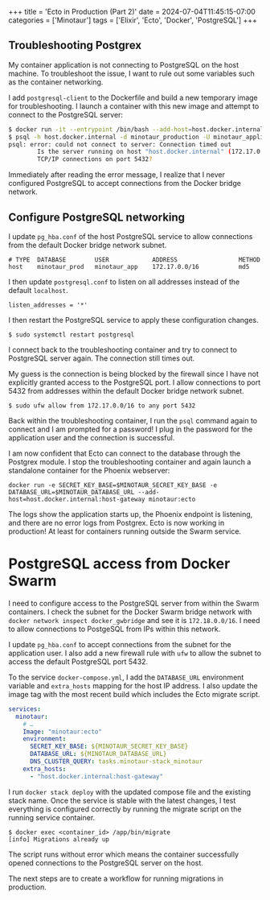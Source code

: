 +++
title = 'Ecto in Production (Part 2)'
date = 2024-07-04T11:45:15-07:00
categories = ['Minotaur']
tags = ['Elixir', 'Ecto', 'Docker', 'PostgreSQL']
+++

## Troubleshooting Postgrex
My container application is not connecting to PostgreSQL on the host machine.
To troubleshoot the issue, I want to rule out some variables such as the container networking.

I add `postgresql-client` to the Dockerfile and build a new temporary image for troubleshooting.
I launch a container with this new image and attempt to connect to the PostgreSQL server:
```bash
$ docker run -it --entrypoint /bin/bash --add-host=host.docker.internal:host-gateway minotaur:tmp
$ psql -h host.docker.internal -d minotaur_production -U minotaur_application
psql: error: could not connect to server: Connection timed out
        Is the server running on host "host.docker.internal" (172.17.0.1) and accepting
        TCP/IP connections on port 5432?
```

Immediately after reading the error message, I realize that I never configured PostgreSQL to accept connections from the Docker bridge network.

## Configure PostgreSQL networking

I update `pg_hba.conf` of the host PostgreSQL service to allow connections from the default Docker bridge network subnet.
```
# TYPE  DATABASE        USER            ADDRESS                 METHOD
host    minotaur_prod   minotaur_app    172.17.0.0/16           md5
```

I then update `postgresql.conf` to listen on all addresses instead of the default `localhost`.
```
listen_addresses = '*'
```

I then restart the PostgreSQL service to apply these configuration changes.
```
$ sudo systemctl restart postgresql
```

I connect back to the troubleshooting container and try to connect to PostgreSQL server again.
The connection still times out.

My guess is the connection is being blocked by the firewall since I have not explicitly granted access to the PostgreSQL port.
I allow connections to port 5432 from addresses within the default Docker bridge network subnet.
```
$ sudo ufw allow from 172.17.0.0/16 to any port 5432
```

Back within the troubleshooting container, I run the `psql` command again to connect and I am prompted for a password!
I plug in the password for the application user and the connection is successful.

I am now confident that Ecto can connect to the database through the Postgrex module.
I stop the troubleshooting container and again launch a standalone container for the Phoenix webserver:
```
docker run -e SECRET_KEY_BASE=$MINOTAUR_SECRET_KEY_BASE -e DATABASE_URL=$MINOTAUR_DATABASE_URL --add-host=host.docker.internal:host-gateway minotaur:ecto
```

The logs show the application starts up, the Phoenix endpoint is listening, and there are no error logs from Postgrex.
Ecto is now working in production!
At least for containers running outside the Swarm service.

# PostgreSQL access from Docker Swarm

I need to configure access to the PostgreSQL server from within the Swarm containers.
I check the subnet for the Docker Swarm bridge network with `docker network inspect docker_gwbridge` and see it is `172.18.0.0/16`.
I need to allow connections to PostgeSQL from IPs within this network.

I update `pg_hba.conf` to accept connections from the subnet for the application user.
I also add a new firewall rule with `ufw` to allow the subnet to access the default PostgreSQL port 5432.

To the service `docker-compose.yml`, I add the `DATABASE_URL` environment variable and `extra_hosts` mapping for the host IP address.
I also update the image tag with the most recent build which includes the Ecto migrate script.
```yaml
services:
  minotaur:
    # …
    Image: "minotaur:ecto"
    environment:
      SECRET_KEY_BASE: ${MINOTAUR_SECRET_KEY_BASE}
      DATABASE_URL: ${MINOTAUR_DATABASE_URL}
      DNS_CLUSTER_QUERY: tasks.minotaur-stack_minotaur
    extra_hosts:
      - "host.docker.internal:host-gateway"
```

I run `docker stack deploy` with the updated compose file and the existing stack name.
Once the service is stable with the latest changes, I test everything is configured correctly by running the migrate script on the running service container.
```
$ docker exec <container_id> /app/bin/migrate
[info] Migrations already up
```

The script runs without error which means the container successfully opened connections to the PostgreSQL server on the host.

The next steps are to create a workflow for running migrations in production.

